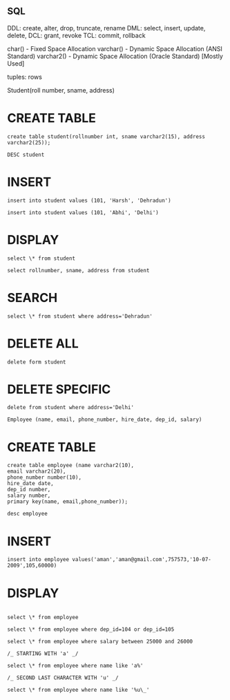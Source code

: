 ## SQL

DDL: create, alter, drop, truncate, rename
DML: select, insert, update, delete,
DCL: grant, revoke
TCL: commit, rollback

char() - Fixed Space Allocation
varchar() - Dynamic Space Allocation (ANSI Standard)
varchar2() - Dynamic Space Allocation (Oracle Standard) [Mostly Used]

tuples: rows

Student(roll number, sname, address)

# CREATE TABLE

```
create table student(rollnumber int, sname varchar2(15), address varchar2(25));

DESC student
```

# INSERT

```
insert into student values (101, 'Harsh', 'Dehradun')

insert into student values (101, 'Abhi', 'Delhi')
```

# DISPLAY

```
select \* from student

select rollnumber, sname, address from student
```

# SEARCH

```
select \* from student where address='Dehradun'
```

# DELETE ALL

```
delete form student
```

# DELETE SPECIFIC

```
delete from student where address='Delhi'

Employee (name, email, phone_number, hire_date, dep_id, salary)
```

# CREATE TABLE

```
create table employee (name varchar2(10),
email varchar2(20),
phone_number number(10),
hire_date date,
dep_id number,
salary number,
primary key(name, email,phone_number));

desc employee
```

# INSERT

```
insert into employee values('aman','aman@gmail.com',757573,'10-07-2009',105,60000)
```

# DISPLAY

```

select \* from employee

select \* from employee where dep_id=104 or dep_id=105

select \* from employee where salary between 25000 and 26000

/_ STARTING WITH 'a' _/

select \* from employee where name like 'a%'

/_ SECOND LAST CHARACTER WITH 'u' _/

select \* from employee where name like '%u\_'
```
